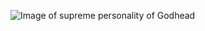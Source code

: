 ![Image of supreme personality of Godhead](https://kids.kiddle.co/images/thumb/c/c6/Lord_Krishna_with_flute.jpg/300px-Lord_Krishna_with_flute.jpg)
